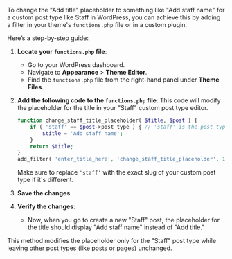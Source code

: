 To change the "Add title" placeholder to something like "Add staff name" for a custom post type like Staff in WordPress, you can achieve this by adding a filter in your theme's `functions.php` file or in a custom plugin.

Here’s a step-by-step guide:

1. **Locate your `functions.php` file**:
   - Go to your WordPress dashboard.
   - Navigate to **Appearance** > **Theme Editor**.
   - Find the `functions.php` file from the right-hand panel under **Theme Files**.

2. **Add the following code to the `functions.php` file**:
   This code will modify the placeholder for the title in your "Staff" custom post type editor.

   ```php
   function change_staff_title_placeholder( $title, $post ) {
       if ( 'staff' == $post->post_type ) { // 'staff' is the post type slug
           $title = 'Add staff name';
       }
       return $title;
   }
   add_filter( 'enter_title_here', 'change_staff_title_placeholder', 10, 2 );
   ```

   Make sure to replace `'staff'` with the exact slug of your custom post type if it's different.

3. **Save the changes**.

4. **Verify the changes**:
   - Now, when you go to create a new "Staff" post, the placeholder for the title should display "Add staff name" instead of "Add title."

This method modifies the placeholder only for the "Staff" post type while leaving other post types (like posts or pages) unchanged.
